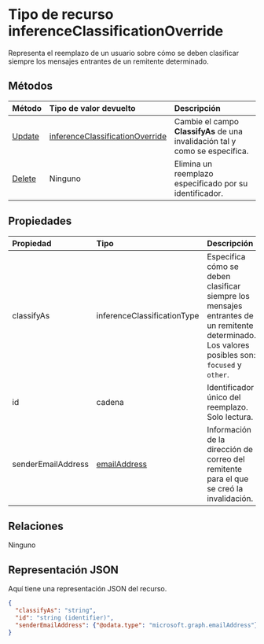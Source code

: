 # <a name="inferenceclassificationoverride-resource-type"></a>Tipo de recurso inferenceClassificationOverride

Representa el reemplazo de un usuario sobre cómo se deben clasificar siempre los mensajes entrantes de un remitente determinado.


## <a name="methods"></a>Métodos

| Método           | Tipo de valor devuelto    |Descripción|
|:---------------|:--------|:----------|
|[Update](../api/inferenceclassificationoverride_update.md) | [inferenceClassificationOverride](inferenceclassificationoverride.md) |Cambie el campo **ClassifyAs** de una invalidación tal y como se especifica. |
|[Delete](../api/inferenceclassificationoverride_delete.md) | Ninguno |Elimina un reemplazo especificado por su identificador. |

## <a name="properties"></a>Propiedades
| Propiedad     | Tipo   |Descripción|
|:---------------|:--------|:----------|
|classifyAs|inferenceClassificationType| Especifica cómo se deben clasificar siempre los mensajes entrantes de un remitente determinado. Los valores posibles son: `focused` y `other`.|
|id|cadena| Identificador único del reemplazo. Solo lectura.|
|senderEmailAddress|[emailAddress](emailaddress.md)|Información de la dirección de correo del remitente para el que se creó la invalidación.|

## <a name="relationships"></a>Relaciones
Ninguno


## <a name="json-representation"></a>Representación JSON

Aquí tiene una representación JSON del recurso.

<!-- {
  "blockType": "resource",
  "baseType": "microsoft.graph.entity",
  "optionalProperties": [

  ],
  "@odata.type": "microsoft.graph.inferenceClassificationOverride"
}-->

```json
{
  "classifyAs": "string",
  "id": "string (identifier)",
  "senderEmailAddress": {"@odata.type": "microsoft.graph.emailAddress"}
}

```

<!-- uuid: 8fcb5dbc-d5aa-4681-8e31-b001d5168d79
2015-10-25 14:57:30 UTC -->
<!-- {
  "type": "#page.annotation",
  "description": "inferenceClassificationOverride resource",
  "keywords": "",
  "section": "documentation",
  "tocPath": ""
}-->